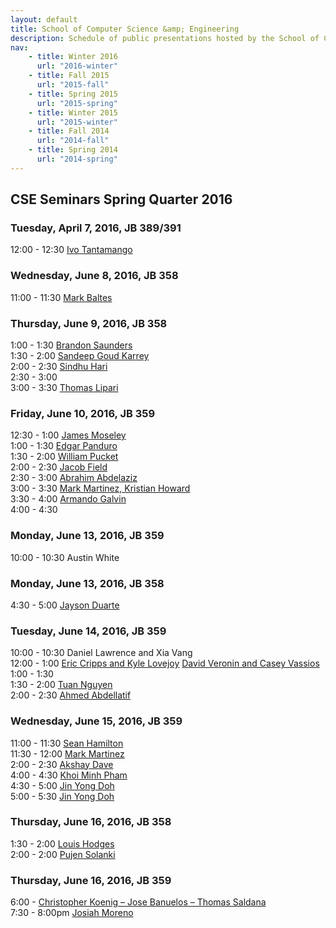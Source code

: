 ```yaml
---
layout: default
title: School of Computer Science &amp; Engineering
description: Schedule of public presentations hosted by the School of CSE.
nav:
    - title: Winter 2016
      url: "2016-winter"
    - title: Fall 2015
      url: "2015-fall"
    - title: Spring 2015
      url: "2015-spring"
    - title: Winter 2015
      url: "2015-winter"
    - title: Fall 2014
      url: "2014-fall"
    - title: Spring 2014
      url: "2014-spring"
---
```


## CSE Seminars __Spring Quarter 2016__

### Tuesday, April 7, 2016, JB 389/391

 12:00 - 12:30 [Ivo Tantamango](2016-spring/ivo-tantamango.pdf) <br>

### Wednesday, June 8, 2016, JB 358

 11:00 - 11:30 [Mark Baltes](2016-spring/mark-baltes-595.pdf)     <br>

### Thursday, June 9, 2016, JB 358

  1:00 - 1:30 [Brandon Saunders](2016-spring/brandon-saunders-575.pdf)     <br>
  1:30 - 2:00 [Sandeep Goud Karrey](2016-spring/sandeep-goud-karrey-575.pdf)     <br>
  2:00 - 2:30 [Sindhu Hari](2016-spring/sindhu-hari-695.pdf)     <br>
  2:30 - 3:00 <br>
  3:00 - 3:30 [Thomas Lipari](2016-spring/thomas-lipari-575.pdf)     <br>

### Friday, June 10, 2016, JB 359

 12:30 - 1:00 [James Moseley](2016-spring/james-moseley-595.pdf)     <br>
  1:00 - 1:30 [Edgar Panduro](2016-spring/edgar-panduro-482.pdf)     <br>
  1:30 - 2:00 [William Pucket](2016-spring/william-puckett-482.pdf)    <br>
  2:00 - 2:30 [Jacob Field](2016-spring/jacob-field-482.pdf)       <br>
  2:30 - 3:00 [Abrahim Abdelaziz](2016-spring/abrahim-abdelaziz-575.pdf) <br>
  3:00 - 3:30 [Mark Martinez, Kristian Howard](2016-spring/martinez-howard.pdf)       <br>
  3:30 - 4:00 [Armando Galvin](2016-spring/armando-galvan-482.pdf)     <br>
  4:00 - 4:30 <br>

### Monday, June 13, 2016, JB 359

 10:00 - 10:30 Austin White     <br>

### Monday, June 13, 2016, JB 358

  4:30 -  5:00 [Jayson Duarte](2016-spring/jayson-duarte-595.pdf)     <br>

### Tuesday, June 14, 2016, JB 359

 10:00 - 10:30 Daniel Lawrence and Xia Vang <br>
 12:00 -  1:00 [Eric Cripps and Kyle Lovejoy](2016-spring/eric-cripps-kyle-lovejoy.pdf) [David Veronin and Casey Vassios](2016-spring/david-veronin-casey-vassios.pdf)<br>
  1:00 -  1:30 <br>
  1:30 -  2:00 [Tuan Nguyen](2016-spring/tuan-nguyen-696.pdf)     <br>
  2:00 -  2:30 [Ahmed Abdellatif](2016-spring/ahmed-abdellatif-595.pdf) <br>

### Wednesday, June 15, 2016, JB 359

 11:00 - 11:30 [Sean Hamilton](2016-spring/sean-hamilton-595.pdf) <br>
 11:30 - 12:00 [Mark Martinez](2016-spring/mark-martinez-575.pdf ) <br>
  2:00 -  2:30 [Akshay Dave](2016-spring/akshay-dave-695.pdf ) <br>
  4:00 -  4:30 [Khoi Minh Pham](2016-spring/khoi-minh-pham-695.pdf ) <br>
  4:30 -  5:00 [Jin Yong Doh](2016-spring/jin-yong-doh-595.pdf ) <br>
  5:00 -  5:30 [Jin Yong Doh](2016-spring/jin-yong-doh-575.pdf ) <br>

### Thursday, June 16, 2016, JB 358

  1:30 -  2:00 [Louis Hodges](2016-spring/louis-hodges-482.pdf) <br>
  2:00 -  2:00 [Pujen Solanki](2016-spring/pujen-solanki-595.pdf) <br>

### Thursday, June 16, 2016, JB 359

  6:00 -         [Christopher Koenig – Jose Banuelos – Thomas Saldana](2016-spring/koenig-banuelos-saldana-575.pdf) <br>
  7:30 -  8:00pm [Josiah Moreno](2016-spring/josiah-moreno-595.pdf) <br>

